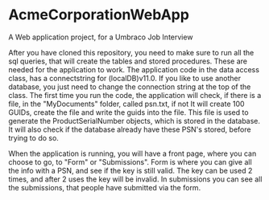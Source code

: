 # AcmeCorporationWebApp
A Web application project, for a Umbraco Job Interview

After you have cloned this repository, you need to make sure to run all the sql queries, that will create the tables and stored procedures.
These are needed for the application to work. The application code in the data access class, has a connectstring for (localDB)v11.0.
If you like to use another database, you just need to change the connection string at the top of the class.
The first time you run the code, the application will check, if there is a file, in the "MyDocuments" folder, called psn.txt, if not
It will create 100 GUIDs, create the file and write the guids into the file. This file is used to generate the ProductSerialNumber objects,
which is stored in the database. It will also check if the database already have these PSN's stored, before trying to do so.

When the application is running, you will have a front page, where you can choose to go, to "Form" or "Submissions".
Form is where you can give all the info with a PSN, and see if the key is still valid. The key can be used 2 times, and after 2 uses
the key will be invalid.
In submissions you can see all the submissions, that people have submitted via the form.
